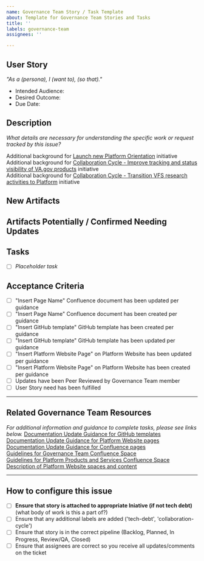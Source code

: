 ```yaml
---
name: Governance Team Story / Task Template
about: Template for Governance Team Stories and Tasks
title: ''
labels: governance-team
assignees: ''

---
```


## User Story
_"As a (persona), I (want to), (so that)."_

- Intended Audience: 
- Desired Outcome: 
- Due Date: 
## Description
_What details are necessary for understanding the specific work or request tracked by this issue?_

Additional background for [Launch new Platform Orientation](https://app.zenhub.com/workspaces/platform-governance-team-5f85b91c14d8df0018fac414/issues/department-of-veterans-affairs/va.gov-team/13709) initiative <br />
Additional background for [Collaboration Cycle - Improve tracking and status visibility of VA.gov products](https://app.zenhub.com/workspaces/platform-governance-team-5f85b91c14d8df0018fac414/issues/department-of-veterans-affairs/va.gov-team/34697) initiative <br />
Additional background for [Collaboration Cycle - Transition VFS research activities to Platform](https://app.zenhub.com/workspaces/platform-governance-team-5f85b91c14d8df0018fac414/issues/department-of-veterans-affairs/va.gov-team/32698) initiative

## New Artifacts 

## Artifacts Potentially / Confirmed Needing Updates

## Tasks
- [ ] _Placeholder task_

## Acceptance Criteria
- [ ] "Insert Page Name" Confluence document has been updated per guidance
- [ ] "Insert Page Name" Confluence document has been created per guidance
- [ ] "Insert GitHub template" GitHub template has been created per guidance
- [ ] "Insert GitHub template" GitHub template has been updated per guidance
- [ ] "Insert Platform Website Page" on Platform Website has been updated per guidance
- [ ] "Insert Platform Website Page" on Platform Website has been created per guidance
- [ ] Updates have been Peer Reviewed by Governance Team member
- [ ] User Story need has been fulfilled

---

## Related Governance Team Resources
_For additional information and guidance to complete tasks, please see links below._
[Documentation Update Guidance for GitHub templates](https://vfs.atlassian.net/wiki/spaces/PPST/pages/2047868956/Guidance+for+updating+GitHub+Issue+templates) <br />
[Documentation Update Guidance for Platform Website pages](https://vfs.atlassian.net/wiki/spaces/PPST/pages/2089091115/Guidance+for+updating+Platform+Website+pages) <br />
[Documentation Update Guidance for Confluence pages](https://vfs.atlassian.net/wiki/spaces/PPST/pages/2089222173/Guidance+for+updating+Confluence+pages) <br />
[Guidelines for Governance Team Confluence Space](https://vfs.atlassian.net/wiki/spaces/AP/pages/1127219219/Guidelines+for+Team+spaces) <br />
[Guidelines for Platform Products and Services Confluence Space](https://vfs.atlassian.net/wiki/spaces/AP/pages/1321140361/Guidelines+for+Platform+Products+and+Services+space) <br />
[Description of Platform Website spaces and content](https://vfs.atlassian.net/wiki/spaces/AP/pages/1241579796/Organization) <br />

---
## How to configure this issue
- [ ] **Ensure that story is attached to appropriate Iniative (if not tech debt)** (what body of work is this a part of?)
- [ ] Ensure that any additional labels are added ('tech-debt', 'collaboration-cycle')
- [ ] Ensure that story is in the correct pipeline (Backlog, Planned, In Progress, Review/QA, Closed)
- [ ] Ensure that assignees are correct so you receive all updates/comments on the ticket

